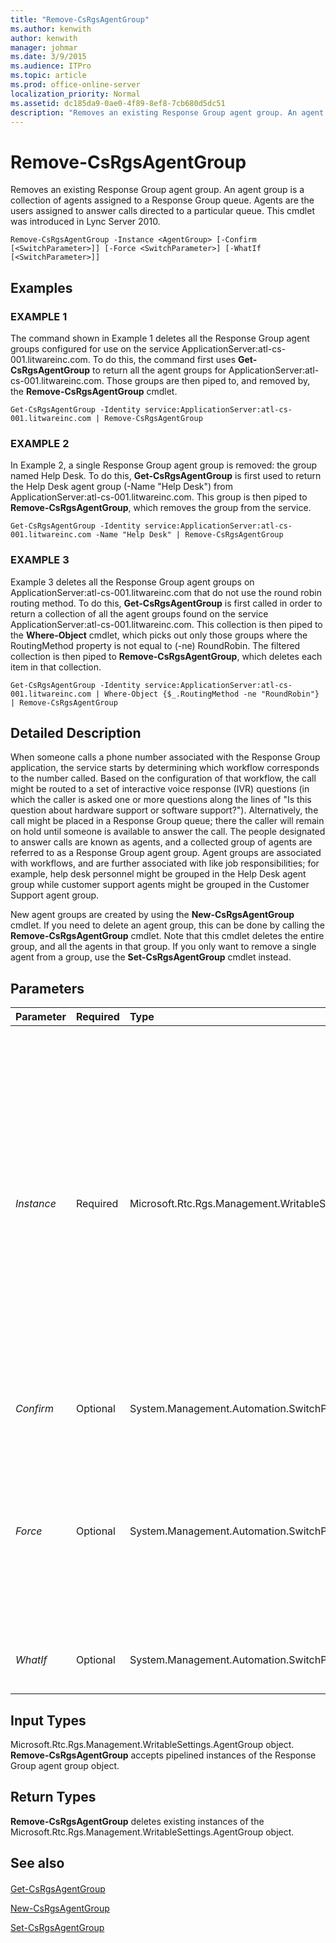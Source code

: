 ```yaml
---
title: "Remove-CsRgsAgentGroup"
ms.author: kenwith
author: kenwith
manager: johmar
ms.date: 3/9/2015
ms.audience: ITPro
ms.topic: article
ms.prod: office-online-server
localization_priority: Normal
ms.assetid: dc185da9-0ae0-4f89-8ef8-7cb680d5dc51
description: "Removes an existing Response Group agent group. An agent group is a collection of agents assigned to a Response Group queue. Agents are the users assigned to answer calls directed to a particular queue. This cmdlet was introduced in Lync Server 2010."
---
```


# Remove-CsRgsAgentGroup
 
Removes an existing Response Group agent group. An agent group is a collection of agents assigned to a Response Group queue. Agents are the users assigned to answer calls directed to a particular queue. This cmdlet was introduced in Lync Server 2010.
  
```
Remove-CsRgsAgentGroup -Instance <AgentGroup> [-Confirm [<SwitchParameter>]] [-Force <SwitchParameter>] [-WhatIf [<SwitchParameter>]]
```

## Examples

### EXAMPLE 1

The command shown in Example 1 deletes all the Response Group agent groups configured for use on the service ApplicationServer:atl-cs-001.litwareinc.com. To do this, the command first uses **Get-CsRgsAgentGroup** to return all the agent groups for ApplicationServer:atl-cs-001.litwareinc.com. Those groups are then piped to, and removed by, the **Remove-CsRgsAgentGroup** cmdlet.
  
```
Get-CsRgsAgentGroup -Identity service:ApplicationServer:atl-cs-001.litwareinc.com | Remove-CsRgsAgentGroup
```

### EXAMPLE 2

In Example 2, a single Response Group agent group is removed: the group named Help Desk. To do this, **Get-CsRgsAgentGroup** is first used to return the Help Desk agent group (-Name "Help Desk") from ApplicationServer:atl-cs-001.litwareinc.com. This group is then piped to **Remove-CsRgsAgentGroup**, which removes the group from the service.
  
```
Get-CsRgsAgentGroup -Identity service:ApplicationServer:atl-cs-001.litwareinc.com -Name "Help Desk" | Remove-CsRgsAgentGroup
```

### EXAMPLE 3

Example 3 deletes all the Response Group agent groups on ApplicationServer:atl-cs-001.litwareinc.com that do not use the round robin routing method. To do this, **Get-CsRgsAgentGroup** is first called in order to return a collection of all the agent groups found on the service ApplicationServer:atl-cs-001.litwareinc.com. This collection is then piped to the **Where-Object** cmdlet, which picks out only those groups where the RoutingMethod property is not equal to (-ne) RoundRobin. The filtered collection is then piped to **Remove-CsRgsAgentGroup**, which deletes each item in that collection.
  
```
Get-CsRgsAgentGroup -Identity service:ApplicationServer:atl-cs-001.litwareinc.com | Where-Object {$_.RoutingMethod -ne "RoundRobin"} | Remove-CsRgsAgentGroup
```

## Detailed Description

When someone calls a phone number associated with the Response Group application, the service starts by determining which workflow corresponds to the number called. Based on the configuration of that workflow, the call might be routed to a set of interactive voice response (IVR) questions (in which the caller is asked one or more questions along the lines of "Is this question about hardware support or software support?"). Alternatively, the call might be placed in a Response Group queue; there the caller will remain on hold until someone is available to answer the call. The people designated to answer calls are known as agents, and a collected group of agents are referred to as a Response Group agent group. Agent groups are associated with workflows, and are further associated with like job responsibilities; for example, help desk personnel might be grouped in the Help Desk agent group while customer support agents might be grouped in the Customer Support agent group.
  
New agent groups are created by using the **New-CsRgsAgentGroup** cmdlet. If you need to delete an agent group, this can be done by calling the **Remove-CsRgsAgentGroup** cmdlet. Note that this cmdlet deletes the entire group, and all the agents in that group. If you only want to remove a single agent from a group, use the **Set-CsRgsAgentGroup** cmdlet instead.
  
## Parameters

|**Parameter**|**Required**|**Type**|**Description**|
|:-----|:-----|:-----|:-----|
| _Instance_ <br/> |Required  <br/> |Microsoft.Rtc.Rgs.Management.WritableSettings.AgentGroup  <br/> |Object reference pointing to the agent group to be removed. When piping workflow objects to **Remove-CsRgsAgentGroup** you can leave off the Instance parameter. <br/> To use the Instance parameter use commands similar to this:  <br/>  `$x = Get-CsRgsAgentGroup -Identity ApplicationServer:atl-cs-001.litwareinc.com /1987d3c2-4544-489d-bbe3-59f79f530a83` <br/>  `Remove-CsRgsAgentGroup -Instance $x` <br/> Note that you can only remove a single agent group at a time when using the Instance parameter. That means that your object reference ($x) cannot contain multiple agent group objects.  <br/> |
| _Confirm_ <br/> |Optional  <br/> |System.Management.Automation.SwitchParameter  <br/> |Prompts you for confirmation before executing the command.  <br/> |
| _Force_ <br/> |Optional  <br/> |System.Management.Automation.SwitchParameter  <br/> |Forces removal of the agent group. If this parameter is present, the agent group will be deleted without warning, even if it is used by an active workflow. If this parameter is not present, then you will be asked to confirm the deletion of any agent group currently being used by an active workflow.  <br/> |
| _WhatIf_ <br/> |Optional  <br/> |System.Management.Automation.SwitchParameter  <br/> |Describes what would happen if you executed the command without actually executing the command.  <br/> |
   
## Input Types

Microsoft.Rtc.Rgs.Management.WritableSettings.AgentGroup object. **Remove-CsRgsAgentGroup** accepts pipelined instances of the Response Group agent group object.
  
## Return Types

 **Remove-CsRgsAgentGroup** deletes existing instances of the Microsoft.Rtc.Rgs.Management.WritableSettings.AgentGroup object.
  
## See also

#### 

[Get-CsRgsAgentGroup](get-csrgsagentgroup.md)
  
[New-CsRgsAgentGroup](new-csrgsagentgroup.md)
  
[Set-CsRgsAgentGroup](set-csrgsagentgroup.md)

